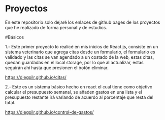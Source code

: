 # Proyectos
En este repositorio solo dejaré los enlaces de github pages de los proyectos que he realizado de forma personal y de estudios.

#Básicos

1.- Este primer proyecto lo realicé en mis inicios de React.js, consiste en un sistema veterinario que agrega citas desde un formulario, el formulario es validado y las citas se van agendado a un costado de la web, estas citas, quedan guardadas en el local storage, por lo que al actualizar, estas seguirán ahi hasta que presionen el botón eliminar.

https://diegoilr.github.io/citas/


2.- Este es un sistema básico hecho en react el cual tiene como objetivo calcular el presupuesto semanal, se añaden gastos en una lista y el presupuesto restante irá variando de acuerdo al porcentaje que resta del total.

https://diegoilr.github.io/control-de-gastos/
